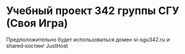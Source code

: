 # Учебный проект 342 группы СГУ (Своя Игра)
Предположительно будет использоваться домен si-sgu342.ru и shared‑хостинг JustHost
